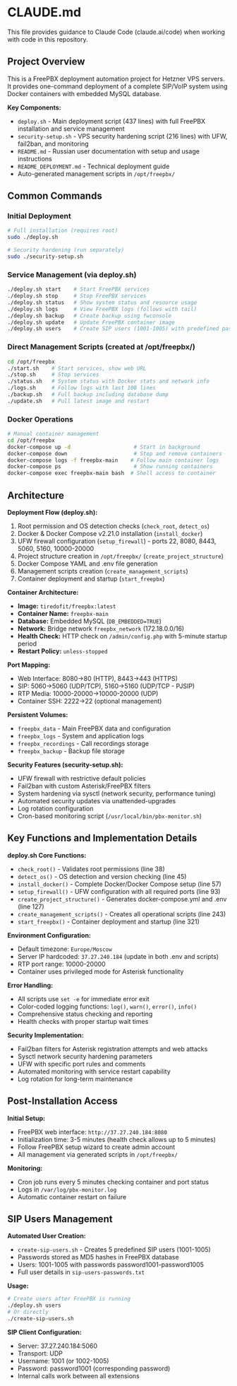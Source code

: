 # CLAUDE.md

This file provides guidance to Claude Code (claude.ai/code) when working with code in this repository.

## Project Overview

This is a FreePBX deployment automation project for Hetzner VPS servers. It provides one-command deployment of a complete SIP/VoIP system using Docker containers with embedded MySQL database.

**Key Components:**
- `deploy.sh` - Main deployment script (437 lines) with full FreePBX installation and service management
- `security-setup.sh` - VPS security hardening script (216 lines) with UFW, fail2ban, and monitoring
- `README.md` - Russian user documentation with setup and usage instructions
- `README_DEPLOYMENT.md` - Technical deployment guide
- Auto-generated management scripts in `/opt/freepbx/`

## Common Commands

### Initial Deployment
```bash
# Full installation (requires root)
sudo ./deploy.sh

# Security hardening (run separately)
sudo ./security-setup.sh
```

### Service Management (via deploy.sh)
```bash
./deploy.sh start    # Start FreePBX services
./deploy.sh stop     # Stop FreePBX services
./deploy.sh status   # Show system status and resource usage
./deploy.sh logs     # View FreePBX logs (follows with tail)
./deploy.sh backup   # Create backup using fwconsole
./deploy.sh update   # Update FreePBX container image
./deploy.sh users    # Create SIP users (1001-1005) with predefined passwords
```

### Direct Management Scripts (created at /opt/freepbx/)
```bash
cd /opt/freepbx
./start.sh    # Start services, show web URL
./stop.sh     # Stop services  
./status.sh   # System status with Docker stats and network info
./logs.sh     # Follow logs with last 100 lines
./backup.sh   # Full backup including database dump
./update.sh   # Pull latest image and restart
```

### Docker Operations
```bash
# Manual container management
cd /opt/freepbx
docker-compose up -d                    # Start in background
docker-compose down                     # Stop and remove containers  
docker-compose logs -f freepbx-main    # Follow main container logs
docker-compose ps                       # Show running containers
docker-compose exec freepbx-main bash  # Shell access to container
```

## Architecture

**Deployment Flow (deploy.sh):**
1. Root permission and OS detection checks (`check_root`, `detect_os`)
2. Docker & Docker Compose v2.21.0 installation (`install_docker`)
3. UFW firewall configuration (`setup_firewall`) - ports 22, 8080, 8443, 5060, 5160, 10000-20000
4. Project structure creation in `/opt/freepbx/` (`create_project_structure`)
5. Docker Compose YAML and .env file generation
6. Management scripts creation (`create_management_scripts`)
7. Container deployment and startup (`start_freepbx`)

**Container Architecture:**
- **Image:** `tiredofit/freepbx:latest` 
- **Container Name:** `freepbx-main`
- **Database:** Embedded MySQL (`DB_EMBEDDED=TRUE`)
- **Network:** Bridge network `freepbx_network` (172.18.0.0/16)
- **Health Check:** HTTP check on `/admin/config.php` with 5-minute startup period
- **Restart Policy:** `unless-stopped`

**Port Mapping:**
- Web Interface: 8080→80 (HTTP), 8443→443 (HTTPS)
- SIP: 5060→5060 (UDP/TCP), 5160→5160 (UDP/TCP - PJSIP)
- RTP Media: 10000-20000→10000-20000 (UDP)
- Container SSH: 2222→22 (optional management)

**Persistent Volumes:**
- `freepbx_data` - Main FreePBX data and configuration
- `freepbx_logs` - System and application logs 
- `freepbx_recordings` - Call recordings storage
- `freepbx_backup` - Backup file storage

**Security Features (security-setup.sh):**
- UFW firewall with restrictive default policies
- Fail2ban with custom Asterisk/FreePBX filters
- System hardening via sysctl (network security, performance tuning)
- Automated security updates via unattended-upgrades
- Log rotation configuration
- Cron-based monitoring script (`/usr/local/bin/pbx-monitor.sh`)

## Key Functions and Implementation Details

**deploy.sh Core Functions:**
- `check_root()` - Validates root permissions (line 38)
- `detect_os()` - OS detection and version checking (line 45)
- `install_docker()` - Complete Docker/Docker Compose setup (line 57)
- `setup_firewall()` - UFW configuration with all required ports (line 93)
- `create_project_structure()` - Generates docker-compose.yml and .env (line 127)
- `create_management_scripts()` - Creates all operational scripts (line 243)
- `start_freepbx()` - Container deployment and startup (line 321)

**Environment Configuration:**
- Default timezone: `Europe/Moscow`
- Server IP hardcoded: `37.27.240.184` (update in both .env and scripts)
- RTP port range: 10000-20000
- Container uses privileged mode for Asterisk functionality

**Error Handling:**
- All scripts use `set -e` for immediate error exit
- Color-coded logging functions: `log()`, `warn()`, `error()`, `info()`
- Comprehensive status checking and reporting
- Health checks with proper startup wait times

**Security Implementation:**
- Fail2ban filters for Asterisk registration attempts and web attacks
- Sysctl network security hardening parameters
- UFW with specific port rules and comments
- Automated monitoring with service restart capability
- Log rotation for long-term maintenance

## Post-Installation Access

**Initial Setup:**
- FreePBX web interface: `http://37.27.240.184:8080`
- Initialization time: 3-5 minutes (health check allows up to 5 minutes)
- Follow FreePBX setup wizard to create admin account
- All management via generated scripts in `/opt/freepbx/`

**Monitoring:**
- Cron job runs every 5 minutes checking container and port status
- Logs in `/var/log/pbx-monitor.log`
- Automatic container restart on failure

## SIP Users Management

**Automated User Creation:**
- `create-sip-users.sh` - Creates 5 predefined SIP users (1001-1005)
- Passwords stored as MD5 hashes in FreePBX database
- Users: 1001-1005 with passwords password1001-password1005
- Full user details in `sip-users-passwords.txt`

**Usage:**
```bash
# Create users after FreePBX is running
./deploy.sh users
# Or directly
./create-sip-users.sh
```

**SIP Client Configuration:**
- Server: 37.27.240.184:5060
- Transport: UDP
- Username: 1001 (or 1002-1005)
- Password: password1001 (corresponding password)
- Internal calls work between all extensions